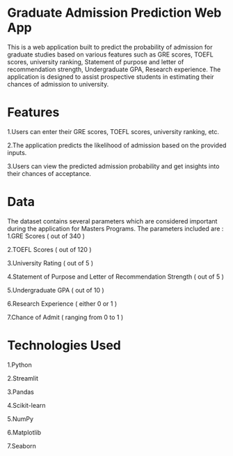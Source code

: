 # Graduate Admission Prediction Web App

This is a web application built to predict the probability of admission for graduate studies based on various features such as GRE scores, TOEFL scores, university ranking, Statement of purpose and letter of recommendation strength, Undergraduate GPA, Research experience. The application is designed to assist prospective students in estimating their chances of admission to university.

# Features

1.Users can enter their GRE scores, TOEFL scores, university ranking, etc.

2.The application predicts the likelihood of admission based on the provided inputs.

3.Users can view the predicted admission probability and get insights into their chances of acceptance.

# Data

The dataset contains several parameters which are considered important during the application for Masters Programs.
The parameters included are :
1.GRE Scores ( out of 340 )

2.TOEFL Scores ( out of 120 )

3.University Rating ( out of 5 )

4.Statement of Purpose and Letter of Recommendation Strength ( out of 5 )

5.Undergraduate GPA ( out of 10 )

6.Research Experience ( either 0 or 1 )

7.Chance of Admit ( ranging from 0 to 1 )

# Technologies Used

1.Python

2.Streamlit

3.Pandas

4.Scikit-learn

5.NumPy

6.Matplotlib

7.Seaborn
